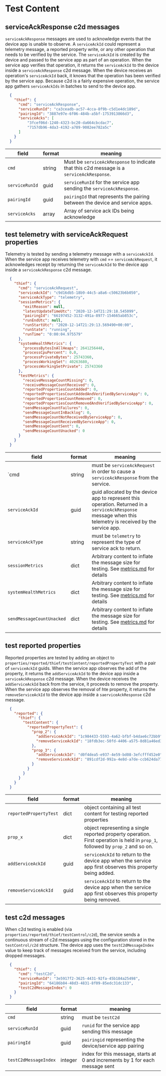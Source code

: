 # Test Content

## serviceAckResponse c2d messages

`serviceAckResponse` messages are used to acknowledge events that the device app is unable to observe.
A `serviceAckId` could represent a telemetry message, a reported property write, or any other operation that needs to be verified by the service.
The `serviceAckId` is created by the device and passed to the service app as part of an operation.
When the service app verifies that operation, it returns the `serviceAckId` to the device inside a `serviceAckResponse` c2d message.
When the device receives an operation's `serviceAckId` back, it knows that the operation has been verified by the service app.
Because c2d is a fairly expensive operation, the service app gathers `serviceAckIds` in batches to send to the device app.

```json
  {
    "thief": {
      "cmd": "serviceAckResponse",
      "serviceRunId": "ca3ceadb-ac57-4cca-8f9b-c5d1e4dc189d",
      "pairingId": "3887e97e-6f06-484b-a5bf-1753913866d3",
      "serviceAcks": [
          "3fcef06d-1240-4323-bc20-da664cbcdac7",
          "7157db96-4da3-4192-a789-9082ee782a5c"
      ]
    }
  }
```

| field | format | meaning |
| - | - | - |
| `cmd` | string | Must be `serviceAckResponse` to indicate that this c2d message is a `serviceAckResponse`. |
| `serviceRunId` | guid | `serviceRunId` for the service app sending the `serviceAckResponse`. |
| `pairingId` |  guid | `pairingId` that represents the pairing between the device and service apps. |
| `serviceAcks` | array | Array of service ack IDs being acknowledge |

## test telemetry with serviceAckRequest properties

Telemetry is tested by sending a telemetry message with a `serviceAckId`.
When the service app receives telemetry with `cmd` == `serviceAckRequest`, it acknowledges receipt by returning the `serviceAckId` to the device app inside a `serviceAckResponse` c2d message.

```json
  {
    "thief": {
      "cmd": "serviceAckRequest",
      "serviceAckId": "c9d16db5-18b9-44c5-a8a6-c50623b6b050",
      "serviceAckType": "telemetry",
      "sessionMetrics": {
        "exitReason": null,
        "latestUpdateTimeUtc": "2020-12-14T21:29:18.545099",
        "pairingId": "66197452-3132-491a-8977-154665ab853c",
        "runEndUtc": null,
        "runStartUtc": "2020-12-14T21:29:13.569490+00:00",
        "runState": "running",
        "runTime": "0:00:04.975579"
      },
      "systemHealthMetrics": {
        "processBytesInAllHeaps": 2641256448,
        "processCpuPercent": 0.0,
        "processPrivateBytes": 25743360,
        "processWorkingSet": 40263680,
        "processWorkingSetPrivate": 25743360
      },
      "testMetrics": {
        "receiveMessageCountMissing": 0,
        "receiveMessageCountReceived": 0,
        "reportedPropertiesCountAdded": 0,
        "reportedPropertiesCountAddedAndVerifiedByServiceApp": 0,
        "reportedPropertiesCountRemoved": 0,
        "reportedPropertiesCountRemovedAndVerifiedByServiceApp": 0,
        "sendMessageCountFailures": 0,
        "sendMessageCountInBacklog": 0,
        "sendMessageCountNotReceivedByServiceApp": 0,
        "sendMessageCountReceivedByServiceApp": 0,
        "sendMessageCountSent": 0,
        "sendMessageCountUnacked": 0
      }
    }
  }
```

| field | format | meaning |
| - | - | - |
| `cmd | string | must be `serviceAckRequest` in order to cause a `serviceAckResponse` from the service. |
| `serviceAckId` | guid | guid allocated by the device app to represent this operation.  Returned in a `serviceAckResponse` message when this telemetry is received by the service app. |
| `serviceAckType` | string | must be `telemetry` to represent the type of service ack to return. |
| `sessionMetrics` | dict | Arbitrary content to inflate the message size for testing.  See [metrics.md](./metrics.md) for details |
| `systemHealthMetrics` | dict | Arbitrary content to inflate the message size for testing.  See [metrics.md](./metrics.md) for details |
| `sendMessageCountUnacked` | dict | Arbitrary content to inflate the message size for testing.  See [metrics.md](./metrics.md) for details |

## test reported properties

Reported properties are tested by adding an object to `properties/reported/thief/testContent/reportedPropertyTest` with a pair of `serviceAckId` guids.
When the service app observes the add of the property, it returns the `addServiceAckId` to the device app inside a `serviceAckResponse` c2d message.
When the device receives the `addServiceAckId` back from the service, it proceeds to remove the property.
When the service app observes the removal of hte property, it returns the `removeServiceAckId` to the device app inside a `saerviceAckResponse` c2d message.

```json
  {
    "reported": {
      "thief": {
        "testContent": {
          "reportedPropertyTest": {
            "prop_2": {
              "addServiceAckId": "1c984433-5593-4a62-bfbf-b4dae6c72bb9",
              "removeServiceAckId": "18fdb3ec-50fd-4406-a575-8d81a46ed3a1"
            },
            "prop_3": {
              "addServiceAckId": "d0f4dea5-e937-4e59-bd08-3efcfff452e0",
              "removeServiceAckId": "891cdf2d-992a-4e8d-a7de-ccb624da7796"
            }
          }
        }
      }
    }
  }
```

| field | format | meaning |
| - | - | - |
| `reportedPropertyTest` | dict | object containing all test content for testing reported properties |
| `prop_x` | dict | object representing a single reported property operation. First operation is held in `prop_1`, followed by `prop_2` and so on. |
| `addServiceAckId` | guid | `serviceAckId` to return to the device app when the service app first observes this property being added. |
| `removeServiceAckId` | guid | `serviceAckId` to return to the device app when the service app first observes this property being removed. |

## test c2d messages

When c2d testing is enabled (via `properties/reported/thief/testControl/c2d`), the service sends a continuous stream of c2d messages using the configuration stored in the `testControl/c2d` structure.
The device app uses the `testC2dMessageIndex` value to keep track of messages received from the service, including dropped messages.

```json
  {
    "thief": {
      "cmd": "testC2d",
      "serviceRunId": "3e5917f2-3625-4431-92fa-45b184a25498",
      "pairingId": "64186b84-48d3-4831-8f09-85edc31dc133",
      "testC2dMessageIndex": 0
    }
  }
```

| field | format | meaning |
| - | - | - |
| `cmd` | string | must be `testC2d` |
| `serviceRunId` | guid |  `runid` for the service app sending this message |
| `pairingId` | guid | `pairingid` representing the device/service app pairing |
| `testC2dMessageIndex` | integer | index for this message, starts at 0 and increments by 1 for each message sent |
